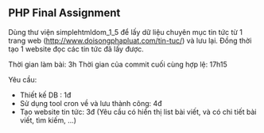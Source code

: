 ## PHP Final Assignment

Dùng thư viện simplehtmldom_1_5 để lấy dữ liệu chuyên mục tin tức từ 1 trang web (http://www.doisongphapluat.com/tin-tuc/) và lưu lại. 
Đồng thời tạo 1 website đọc các tin tức đã lấy được.

Thời gian làm bài: 3h
Thời gian của commit cuối cùng hợp lệ: 17h15

Yêu cầu: 
- Thiết kế DB : 1đ
- Sử dụng tool cron về và lưu thành công: 4đ
- Tạo website tin tức: 3đ (Yêu cầu có hiển thị list bài viết, và có chi tiết bài viết, tìm kiếm, ...)

